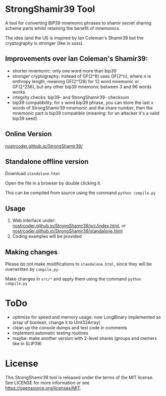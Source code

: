 # StrongShamir39 Tool

A tool for converting BIP39 mnemonic phrases to shamir secret sharing scheme parts whilst retaining the benefit of mnemonics.

The idea (and the UI) is inspired by Ian Coleman's Shamir39 but the cryptography is stronger (like in ssss).

## Improvements over Ian Coleman's Shamir39:
- shorter mnemonic: only one word more than bip39
- stronger cryptography: instead of GF(2^8) uses GF(2^n), where n is enthropy length, meaning GF(2^128) for 12 word mnemonic or GF(2^256), but any other bip39 mnemonic between 3 and 96 words works.
- integrity checks: bip39- and StrongShamir39- checksum
- bip39 compatibility: for x word bip39 phrase, you can store the last x words of StrongShamir39 mnemonic and the share number, then the mnemonic part is bip39 compatible (meaning: for an attacker it's a valid bip39 seed)

## Online Version

[nostrcoder.github.io/StrongShamir39/](https://nostrcoder.github.io/StrongShamir39/)

## Standalone offline version

Download `standalone.html`

Open the file in a browser by double clicking it.

This can be compiled from source using the command `python compile.py`

## Usage

1. Web interface under:
[nostrcoder.github.io/StrongShamir39/src/index.html](https://nostrcoder.github.io/StrongShamir39/src/index.html), or
[nostrcoder.github.io/StrongShamir39/standalone.html](https://nostrcoder.github.io/StrongShamir39/standalone.html)
2. Coding examples will be provided

## Making changes

Please do not make modifications to `standalone.html`, since they will
be overwritten by `compile.py`.

Make changes in `src/*` and apply them using the command `python compile.py`

# ToDo

- optimize for speed and memory usage: now LongBinary implemented as array of boolean, change it to Uint32Array)
- clean up the console dumps and test code in comments
- implement automatic testing routines
- maybe: make another version with 2-level shares (groups and memers like in SLIP39)

# License

This StrongShamir39 tool is released under the terms of the MIT license. See LICENSE for
more information or see https://opensource.org/licenses/MIT.
